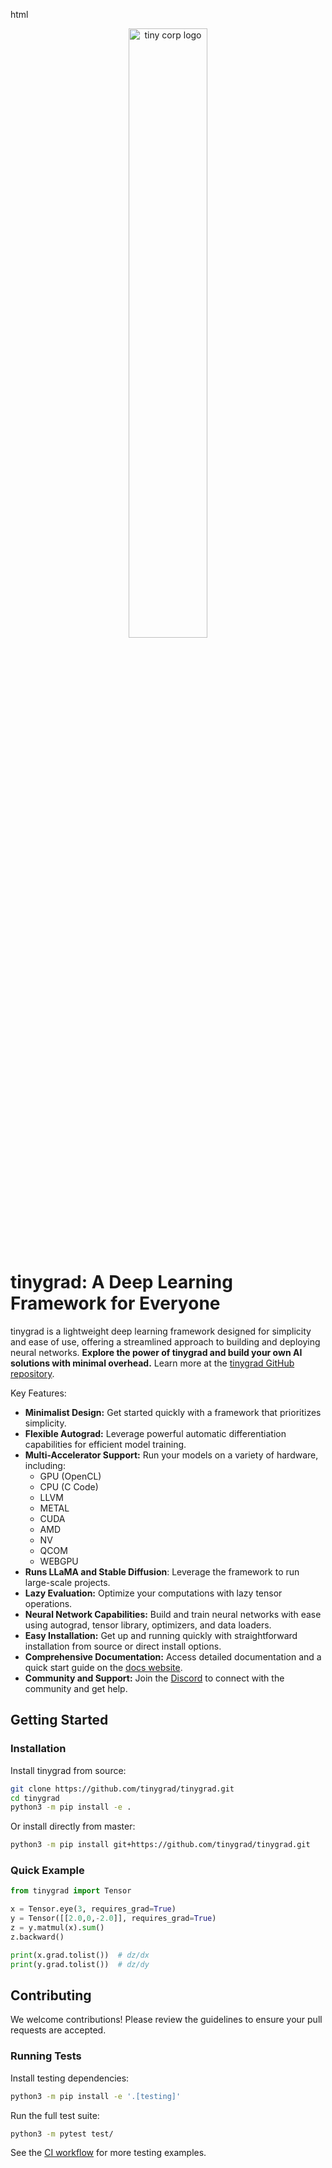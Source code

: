 html
<div align="center">

<picture>
  <source media="(prefers-color-scheme: light)" srcset="/docs/logo_tiny_light.svg">
  <img alt="tiny corp logo" src="/docs/logo_tiny_dark.svg" width="50%" height="50%">
</picture>

</div>

# tinygrad: A Deep Learning Framework for Everyone

tinygrad is a lightweight deep learning framework designed for simplicity and ease of use, offering a streamlined approach to building and deploying neural networks. **Explore the power of tinygrad and build your own AI solutions with minimal overhead.** Learn more at the [tinygrad GitHub repository](https://github.com/tinygrad/tinygrad).

Key Features:

*   **Minimalist Design:** Get started quickly with a framework that prioritizes simplicity.
*   **Flexible Autograd:** Leverage powerful automatic differentiation capabilities for efficient model training.
*   **Multi-Accelerator Support:** Run your models on a variety of hardware, including:
    *   GPU (OpenCL)
    *   CPU (C Code)
    *   LLVM
    *   METAL
    *   CUDA
    *   AMD
    *   NV
    *   QCOM
    *   WEBGPU
*   **Runs LLaMA and Stable Diffusion**: Leverage the framework to run large-scale projects.
*   **Lazy Evaluation:** Optimize your computations with lazy tensor operations.
*   **Neural Network Capabilities:** Build and train neural networks with ease using autograd, tensor library, optimizers, and data loaders.
*   **Easy Installation:** Get up and running quickly with straightforward installation from source or direct install options.
*   **Comprehensive Documentation:** Access detailed documentation and a quick start guide on the [docs website](https://docs.tinygrad.org/).
*   **Community and Support:** Join the [Discord](https://discord.gg/ZjZadyC7PK) to connect with the community and get help.

## Getting Started

### Installation

Install tinygrad from source:

```bash
git clone https://github.com/tinygrad/tinygrad.git
cd tinygrad
python3 -m pip install -e .
```

Or install directly from master:

```bash
python3 -m pip install git+https://github.com/tinygrad/tinygrad.git
```

### Quick Example

```python
from tinygrad import Tensor

x = Tensor.eye(3, requires_grad=True)
y = Tensor([[2.0,0,-2.0]], requires_grad=True)
z = y.matmul(x).sum()
z.backward()

print(x.grad.tolist())  # dz/dx
print(y.grad.tolist())  # dz/dy
```

## Contributing

We welcome contributions! Please review the guidelines to ensure your pull requests are accepted.

### Running Tests

Install testing dependencies:

```bash
python3 -m pip install -e '.[testing]'
```

Run the full test suite:

```bash
python3 -m pytest test/
```

See the [CI workflow](.github/workflows/test.yml) for more testing examples.